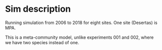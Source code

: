 # Sim description

Running simulation from 2006 to 2018 for eight sites. One site (Desertas) is MPA. 

This is a meta-community model, unlike experiments 001 and 002, where we have two species instead of one.